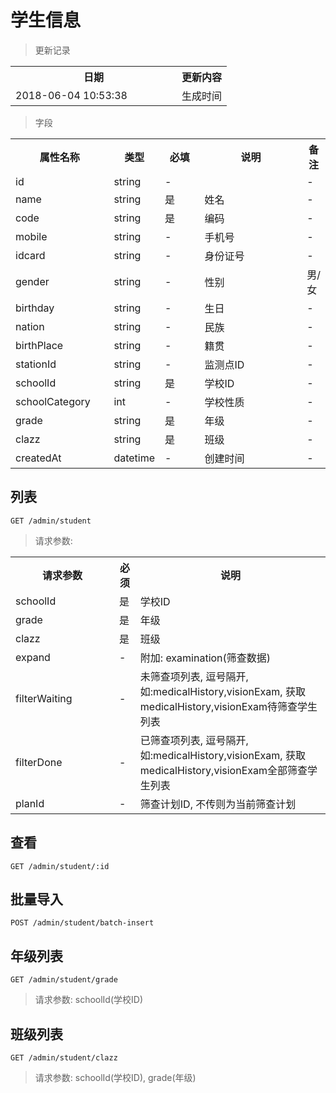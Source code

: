 # 学生信息

> 更新记录

<table>
    <tr>
        <th style="width:250px;">日期</th>
        <th>更新内容</th>
    </tr>
    <tr>
        <td>2018-06-04 10:53:38</td>
        <td>生成时间</td>
    </tr>
</table>

> 字段

<table>
    <tr>
        <th style="width:150px;">属性名称</th>
        <th style="width:60px;">类型</th>
        <th style="width:60px;">必填</th>
        <th style="width:200px;">说明</th>
        <th>备注</th>
    </tr>
    <tr>
        <td>id</td>
        <td>string</td>
        <td>-</td>
        <td></td>
        <td>-</td>
    </tr>
    <tr>
        <td>name</td>
        <td>string</td>
        <td>是</td>
        <td>姓名</td>
        <td>-</td>
    </tr>
    <tr>
        <td>code</td>
        <td>string</td>
        <td>是</td>
        <td>编码</td>
        <td>-</td>
    </tr>
    <tr>
        <td>mobile</td>
        <td>string</td>
        <td>-</td>
        <td>手机号</td>
        <td>-</td>
    </tr>
    <tr>
        <td>idcard</td>
        <td>string</td>
        <td>-</td>
        <td>身份证号</td>
        <td>-</td>
    </tr>
    <tr>
        <td>gender</td>
        <td>string</td>
        <td>-</td>
        <td>性别</td>
        <td>男/女</td>
    </tr>
    <tr>
        <td>birthday</td>
        <td>string</td>
        <td>-</td>
        <td>生日</td>
        <td>-</td>
    </tr>
    <tr>
        <td>nation</td>
        <td>string</td>
        <td>-</td>
        <td>民族</td>
        <td>-</td>
    </tr>
    <tr>
        <td>birthPlace</td>
        <td>string</td>
        <td>-</td>
        <td>籍贯</td>
        <td>-</td>
    </tr>
    <tr>
        <td>stationId</td>
        <td>string</td>
        <td>-</td>
        <td>监测点ID</td>
        <td>-</td>
    </tr>
    <tr>
        <td>schoolId</td>
        <td>string</td>
        <td>是</td>
        <td>学校ID</td>
        <td>-</td>
    </tr>
    <tr>
        <td>schoolCategory</td>
        <td>int</td>
        <td>-</td>
        <td>学校性质</td>
        <td>-</td>
    </tr>
    <tr>
        <td>grade</td>
        <td>string</td>
        <td>是</td>
        <td>年级</td>
        <td>-</td>
    </tr>
    <tr>
        <td>clazz</td>
        <td>string</td>
        <td>是</td>
        <td>班级</td>
        <td>-</td>
    </tr>    
    <tr>
        <td>createdAt</td>
        <td>datetime</td>
        <td>-</td>
        <td>创建时间</td>
        <td>-</td>
    </tr>
</table>

## 列表

```
GET /admin/student
```

> 请求参数:

<table>
    <tr>
        <th style="width:150px;">请求参数</th>
        <th>必须</th>
        <th>说明</th>
    </tr>
    <tr>
        <td>schoolId</td>
        <td>是</td>
        <td>学校ID</td>
    </tr>
    <tr>
        <td>grade</td>
        <td>是</td>
        <td>年级</td>
    </tr>
    <tr>
        <td>clazz</td>
        <td>是</td>
        <td>班级</td>
    </tr>
    <tr>
        <td>expand</td>
        <td>-</td>
        <td>附加: examination(筛查数据)</td>
    </tr>
    <tr>
        <td>filterWaiting</td>
        <td>-</td>
        <td>未筛查项列表, 逗号隔开, 如:medicalHistory,visionExam, 获取medicalHistory,visionExam待筛查学生列表</td>
    </tr>
    <tr>
        <td>filterDone</td>
        <td>-</td>
        <td>已筛查项列表, 逗号隔开, 如:medicalHistory,visionExam, 获取medicalHistory,visionExam全部筛查学生列表</td>
    </tr>
    <tr>
        <td>planId</td>
        <td>-</td>
        <td>筛查计划ID, 不传则为当前筛查计划</td>
    </tr>
</table>

## 查看

```
GET /admin/student/:id
```

## 批量导入

```
POST /admin/student/batch-insert
```

## 年级列表

```
GET /admin/student/grade
```

> 请求参数: schoolId(学校ID)

## 班级列表

```
GET /admin/student/clazz
```

> 请求参数: schoolId(学校ID), grade(年级)
